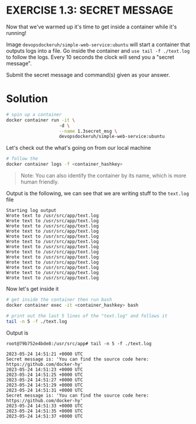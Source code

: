 # EXERCISE 1.3: SECRET MESSAGE

Now that we've warmed up it's time to get inside a container while it's running!

Image `devopsdockeruh/simple-web-service:ubuntu` will start a container that outputs logs into a file. Go inside the container and `use tail -f ./text.log` to follow the logs. Every 10 seconds the clock will send you a "secret message".

Submit the secret message and command(s) given as your answer.


# Solution

```bash
# spin up a container
docker container run -it \                             
                    -d \
                    --name 1.3secret_msg \
                    devopsdockeruh/simple-web-service:ubuntu
```

Let's check out the what's going on from our local machine
```bash
# follow the 
docker container logs -f <container_hashkey>
```

> Note: You can also identify the container by its name, which is more human friendly.

Output is the following, we can see that we are writing stuff to the `text.log` file
```plaintext
Starting log output
Wrote text to /usr/src/app/text.log
Wrote text to /usr/src/app/text.log
Wrote text to /usr/src/app/text.log
Wrote text to /usr/src/app/text.log
Wrote text to /usr/src/app/text.log
Wrote text to /usr/src/app/text.log
Wrote text to /usr/src/app/text.log
Wrote text to /usr/src/app/text.log
Wrote text to /usr/src/app/text.log
Wrote text to /usr/src/app/text.log
Wrote text to /usr/src/app/text.log
Wrote text to /usr/src/app/text.log
Wrote text to /usr/src/app/text.log
```

Now let's get inside it 
```bash
# get inside the container then run bash
docker container exec -it <container_hashkey> bash

# print out the last 5 lines of the "text.log" and follows it
tail -n 5 -f ./text.log 
```

Output is 
```
root@79b752e4bde8:/usr/src/app# tail -n 5 -f ./text.log 

2023-05-24 14:51:21 +0000 UTC
Secret message is: 'You can find the source code here: https://github.com/docker-hy'
2023-05-24 14:51:23 +0000 UTC
2023-05-24 14:51:25 +0000 UTC
2023-05-24 14:51:27 +0000 UTC
2023-05-24 14:51:29 +0000 UTC
2023-05-24 14:51:31 +0000 UTC
Secret message is: 'You can find the source code here: https://github.com/docker-hy'
2023-05-24 14:51:33 +0000 UTC
2023-05-24 14:51:35 +0000 UTC
2023-05-24 14:51:37 +0000 UTC
```